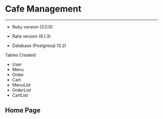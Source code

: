  # Cafe Management
 <hr>

* Ruby version (3.0.0) 
* Rails version (6.1.3)

* Database (Postgresql 13.2)



Tables Created:

* User
* Menu
* Order
* Cart   
* MenuList 
* OrderList
* CartList

## Home Page
